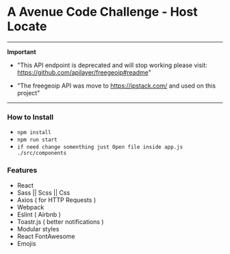 # A Avenue Code Challenge - Host Locate

---

**Important**

* "This API endpoint is deprecated and will stop working
  please visit: https://github.com/apilayer/freegeoip#readme"

* "The freegeoip API was move to https://ipstack.com/ and used on this project"

---

### How to Install

* `npm install`
* `npm run start`
* `if need change somenthing just Open file inside app.js ./src/components`

### Features

* React
* Sass || Scss || Css
* Axios ( for HTTP Requests )
* Webpack
* Eslint ( Airbnb )
* Toastr.js ( better notifications )
* Modular styles
* React FontAwesome
* Emojis
